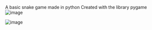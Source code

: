 A basic snake game made in python 
Created with the library pygame
![image](https://github.com/user-attachments/assets/1f74d935-f88c-4c4a-8e1c-14b5163e4d85)


![image](https://github.com/user-attachments/assets/aa4c5a19-1721-4196-a669-ab367e5728b0)
